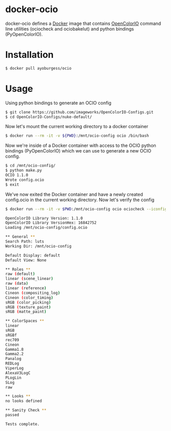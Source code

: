 # docker-ocio
docker-ocio defines a [Docker](https://www.docker.com) image that contains [OpenColorIO](http://www.http://opencolorio.org/) command line utilities (ociocheck and ociobakelut) and python bindings (PyOpenColorIO).
# Installation
```sh
$ docker pull ayoburgess/ocio
```
# Usage
Using python bindings to generate an OCIO config
```sh
$ git clone https://github.com/imageworks/OpenColorIO-Configs.git
$ cd OpenColorIO-Configs/nuke-default/
```
Now let's mount the current working directory to a docker container
```sh
$ docker run --rm -it -v ${PWD}:/mnt/ocio-config ocio /bin/bash
```
Now we're inside of a Docker container with access to the OCIO python bindings (PyOpenColorIO) which we can use to generate a new OCIO config.
```sh
$ cd /mnt/ocio-config/
$ python make.py 
OCIO 1.1.0
Wrote config.ocio
$ exit
```
We've now exited the Docker container and have a newly created config.ocio in the current working directory. Now let's verify the config
```sh
$ docker run --rm -it -v $PWD:/mnt/ocio-config ocio ociocheck --iconfig /mnt/ocio-config/config.ocio

OpenColorIO Library Version: 1.1.0
OpenColorIO Library VersionHex: 16842752
Loading /mnt/ocio-config/config.ocio

** General **
Search Path: luts
Working Dir: /mnt/ocio-config

Default Display: default
Default View: None

** Roles **
raw (default)
linear (scene_linear)
raw (data)
linear (reference)
Cineon (compositing_log)
Cineon (color_timing)
sRGB (color_picking)
sRGB (texture_paint)
sRGB (matte_paint)

** ColorSpaces **
linear
sRGB
sRGBf
rec709
Cineon
Gamma1.8
Gamma2.2
Panalog
REDLog
ViperLog
AlexaV3LogC
PLogLin
SLog
raw

** Looks **
no looks defined

** Sanity Check **
passed

Tests complete.
```